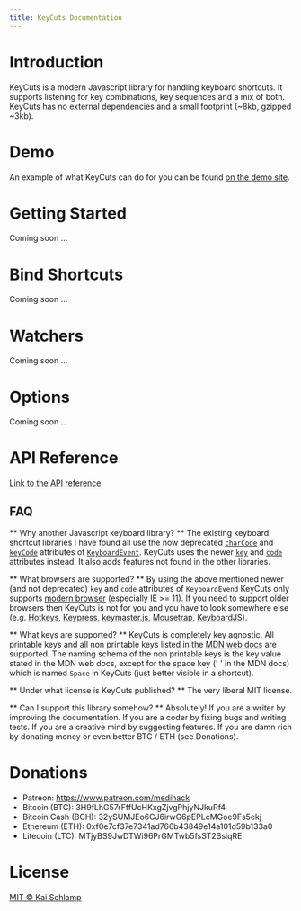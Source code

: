 ```yaml
---
title: KeyCuts Documentation
---
```


# Introduction

KeyCuts is a modern Javascript library for handling keyboard shortcuts. It supports listening for key combinations, key sequences and a mix of both. KeyCuts has no external dependencies and a small footprint (~8kb, gzipped ~3kb).

# Demo

An example of what KeyCuts can do for you can be found [on the demo site](./demo/index.html).

# Getting Started

Coming soon ...

# Bind Shortcuts

Coming soon ...

# Watchers

Coming soon ...

# Options

Coming soon ...

# API Reference

[Link to the API reference](./api/index.html)

## FAQ

** Why another Javascript keyboard library? **
The existing keyboard shortcut libraries I have found all use the now deprecated [`charCode`](https://developer.mozilla.org/en-US/docs/Web/API/KeyboardEvent/charCode) and [`keyCode`](https://developer.mozilla.org/en-US/docs/Web/API/KeyboardEvent/keyCode) attributes of [`KeyboardEvent`](https://developer.mozilla.org/en-US/docs/Web/API/KeyboardEvent). KeyCuts uses the newer [`key`](https://developer.mozilla.org/en-US/docs/Web/API/KeyboardEvent/key) and [`code`](https://developer.mozilla.org/en-US/docs/Web/API/KeyboardEvent/code) attributes instead. It also adds features not found in the other libraries.

** What browsers are supported? **
By using the above mentioned newer (and not deprecated) `key` and `code` attributes of `KeyboardEvend` KeyCuts only supports [modern browser](https://caniuse.com/#feat=keyboardevent-key) (especially IE >= 11). If you need to support older browsers then KeyCuts is not for you and you have to look somewhere else (e.g. [Hotkeys](https://github.com/jaywcjlove/hotkeys), [Keypress](https://github.com/dmauro/Keypress/), [keymaster.js](https://github.com/madrobby/keymaster), [Mousetrap](https://github.com/ccampbell/mousetrap), [KeyboardJS](https://github.com/RobertWHurst/KeyboardJS)).

** What keys are supported? **
KeyCuts is completely key agnostic. All printable keys and all non printable keys listed in the [MDN web docs](https://developer.mozilla.org/de/docs/Web/API/KeyboardEvent/key/Key_Values) are supported. The naming schema of the non printable keys is the key value stated in the MDN web docs, except for the space key (' ' in the MDN docs) which is named `Space` in KeyCuts (just better visible in a shortcut).

** Under what license is KeyCuts published? **
The very liberal MIT license.

** Can I support this library somehow? **
Absolutely! If you are a writer by improving the documentation. If you are a coder by fixing bugs and writing tests. If you are a creative mind by suggesting features. If you are damn rich by donating money or even better BTC / ETH (see Donations).

# Donations

* Patreon: https://www.patreon.com/medihack
* Bitcoin (BTC): 3H9fLhG57rFffUcHKxgZjvgPhjyNJkuRf4
* Bitcoin Cash (BCH): 32ySUMJEo6CJ6irwG6pEPLcMGoe9Fs5ekj
* Ethereum (ETH): 0xf0e7cf37e7341ad766b43849e14a101d59b133a0
* Litecoin (LTC): MTjyBS9JwDTWi96PrGMTwb5fsST2SsiqRE

# License

[MIT © Kai Schlamp](./LICENSE)
